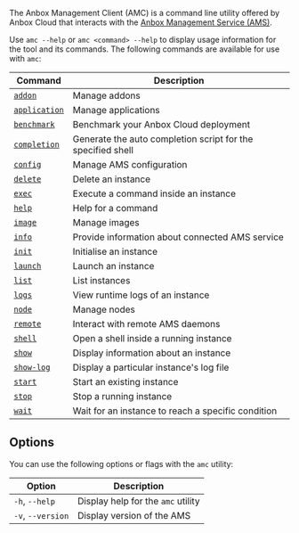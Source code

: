 The Anbox Management Client (AMC) is a command line utility offered by Anbox Cloud that interacts with the [Anbox Management Service (AMS)](https://discourse.ubuntu.com/t/24321).

Use `amc --help` or `amc <command> --help` to display usage information for the tool and its commands. The following commands are available for use with `amc`:

| Command | Description|
|---------|------------|
|[`addon`](tbd)    | Manage addons |
|[`application`](tbd) | Manage applications |
|[`benchmark`](tbd) | Benchmark your Anbox Cloud deployment |
|[`completion`](tbd) | Generate the auto completion script for the specified shell |
|[`config`](tbd) | Manage AMS configuration |
|[`delete`](tbd) | Delete an instance |
|[`exec`](tbd) | Execute a command inside an instance |
|[`help`](tbd) | Help for a command |
|[`image`](tbd) | Manage images |
|[`info`](tbd) | Provide information about connected AMS service |
|[`init`](tbd) | Initialise an instance |
|[`launch`](tbd) | Launch an instance |
|[`list`](tbd) | List instances |
|[`logs`](tbd) | View runtime logs of an instance |
|[`node`](tbd) | Manage nodes |
|[`remote`](tbd) | Interact with remote AMS daemons |
|[`shell`](tbd) | Open a shell inside a running instance |
|[`show`](tbd) | Display information about an instance |
|[`show-log`](tbd) | Display a particular instance's log file |
|[`start`](tbd) | Start an existing instance |
|[`stop`](tbd) | Stop a running instance |
|[`wait`](tbd) | Wait for an instance to reach a specific condition |

## Options

You can use the following options or flags with the `amc` utility:

| Option | Description |
|--------|-------------|
|`-h`, `--help` | Display help for the `amc` utility |
|`-v`, `--version` | Display version of the AMS |
